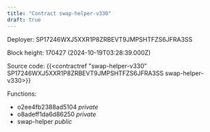 ```yaml
---
title: "Contract swap-helper-v330"
draft: true
---
```

Deployer: SP17246WXJ5XXR1P8ZRBEVT9JMPSHTFZS6JFRA3SS


 



Block height: 170427 (2024-10-19T03:28:39.000Z)

Source code: {{<contractref "swap-helper-v330" SP17246WXJ5XXR1P8ZRBEVT9JMPSHTFZS6JFRA3SS swap-helper-v330>}}

Functions:

* o2ee4fb2388ad5104 _private_
* o8adeff1da6d86250 _private_
* swap-helper _public_
